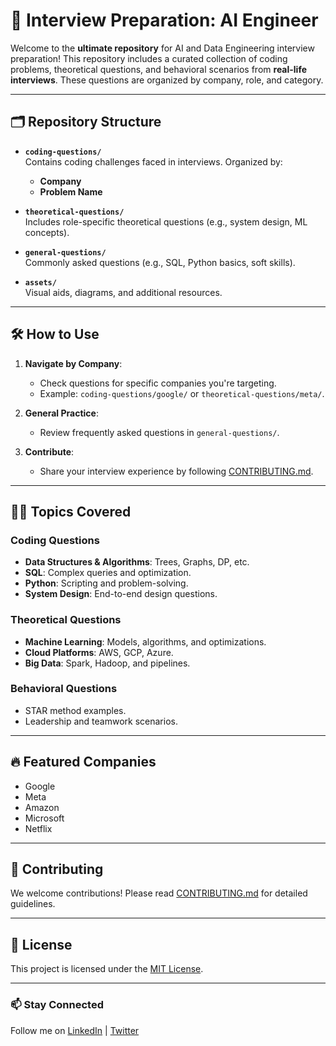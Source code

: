 # 🚀 Interview Preparation: AI Engineer

Welcome to the **ultimate repository** for AI and Data Engineering interview preparation! This repository includes a curated collection of coding problems, theoretical questions, and behavioral scenarios from **real-life interviews**. These questions are organized by company, role, and category.

---

## 🗂️ Repository Structure

- **`coding-questions/`**  
  Contains coding challenges faced in interviews. Organized by:
  - **Company**
  - **Problem Name**
  
- **`theoretical-questions/`**  
  Includes role-specific theoretical questions (e.g., system design, ML concepts).
  
- **`general-questions/`**  
  Commonly asked questions (e.g., SQL, Python basics, soft skills).

- **`assets/`**  
  Visual aids, diagrams, and additional resources.

---

## 🛠️ How to Use

1. **Navigate by Company**:  
   - Check questions for specific companies you're targeting.
   - Example: `coding-questions/google/` or `theoretical-questions/meta/`.

2. **General Practice**:  
   - Review frequently asked questions in `general-questions/`.

3. **Contribute**:  
   - Share your interview experience by following [CONTRIBUTING.md](CONTRIBUTING.md).

---

## 🧑‍💻 Topics Covered

### Coding Questions
- **Data Structures & Algorithms**: Trees, Graphs, DP, etc.
- **SQL**: Complex queries and optimization.
- **Python**: Scripting and problem-solving.
- **System Design**: End-to-end design questions.

### Theoretical Questions
- **Machine Learning**: Models, algorithms, and optimizations.
- **Cloud Platforms**: AWS, GCP, Azure.
- **Big Data**: Spark, Hadoop, and pipelines.

### Behavioral Questions
- STAR method examples.
- Leadership and teamwork scenarios.

---

## 🔥 Featured Companies
- Google
- Meta
- Amazon
- Microsoft
- Netflix

---

## 🌟 Contributing

We welcome contributions! Please read [CONTRIBUTING.md](CONTRIBUTING.md) for detailed guidelines.

---

## 📝 License

This project is licensed under the [MIT License](LICENSE).

---

### 📫 Stay Connected
Follow me on [LinkedIn](https://linkedin.com/in/your-profile) | [Twitter](https://twitter.com/your-handle)

